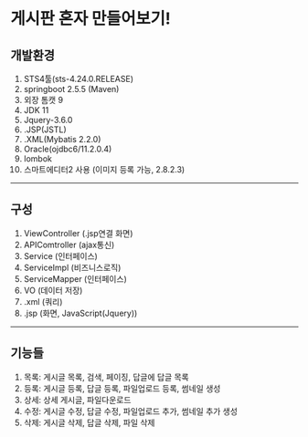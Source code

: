 # 게시판 혼자 만들어보기!

## 개발환경
  1. STS4툴(sts-4.24.0.RELEASE)
  2. springboot 2.5.5 (Maven)
  3. 외장 톰캣 9
  4. JDK 11
  5. Jquery-3.6.0
  6. .JSP(JSTL)
  7. .XML(Mybatis 2.2.0)
  8. Oracle(ojdbc6/11.2.0.4)
  9. lombok
  10. 스마트에디터2 사용 (이미지 등록 가능, 2.8.2.3)
---
## 구성
  1. ViewController (.jsp연결 화면)
  2. APIComtroller (ajax통신)
  3. Service (인터페이스)
  4. ServiceImpl (비즈니스로직)
  5. ServiceMapper (인터페이스)
  6. VO (데이터 저장)
  7. .xml (쿼리)
  8. .jsp (화면, JavaScript(Jquery))
---
## 기능들
1. 목록: 게시글 목록, 검색, 페이징, 답글에 답글 목록
2. 등록: 게시글 등록, 답글 등록, 파일업로드 등록, 썸네일 생성 
3. 상세: 상세 게시글, 파일다운로드
4. 수정: 게시글 수정, 답글 수정, 파일업로드 추가, 썸네일 추가 생성
5. 삭제: 게시글 삭제, 답글 삭제, 파일 삭제
